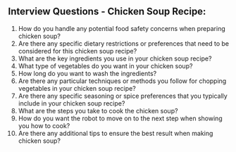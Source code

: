 ## Interview Questions - Chicken Soup Recipe:
1. How do you handle any potential food safety concerns when  preparing chicken soup?
2. Are there any specific dietary restrictions or preferences that need to be considered for this chicken soup recipe?
3. What are the key ingredients you use in your chicken soup recipe?
4. What type of vegetables do you want in your chicken soup?
5. How long do you want to wash the ingredients?
6. Are there any particular techniques or methods you follow for chopping vegetables in your chicken soup recipe?
7. Are there any specific seasoning or spice preferences that you typically include in your chicken soup recipe?
8. What are the steps you take to cook the chicken soup?
9. How do you want the robot to move on to the next step when showing you how to cook? 
10. Are there any additional tips to ensure the best result when making chicken soup?

